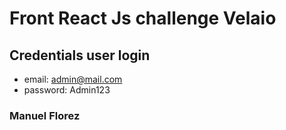 # Front React Js challenge Velaio

## Credentials user login
- email: admin@mail.com
- password: Admin123

### Manuel Florez